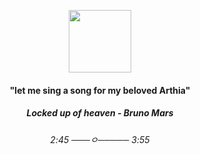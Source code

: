 <p align="center">   
<img width="100" src="https://github.com/BarbatosWife/BarbatosWife/assets/151441588/ad385487-92f8-495e-93f3-2d22ed8ae582 alt="![free_to_use___venti_pixel_icon___psd_by_doosio_devbfnz]">    
 </p> 
 <h4 align="center">"let me sing a song for my beloved Arthia"</h4>
  <h5 align="center">Locked up of heaven - Bruno Mars</h5>
 <h6 align="center">2:45 ───ㅇ───── 3:55</h6>
 </p> 
